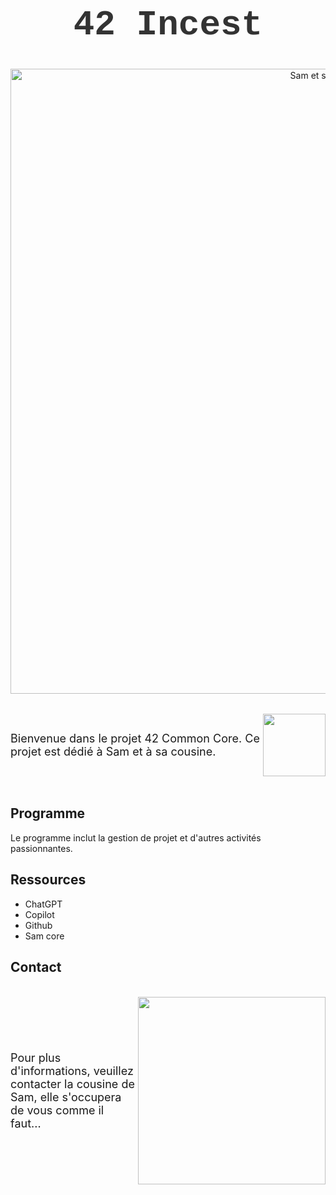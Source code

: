 <h1 align="center" style="font-family: 'Courier New', monospace; font-size: 4em; color: #333;">
  42 Incest
</h1>

<p align="center">
  <img src="https://i.pinimg.com/736x/d7/99/b0/d799b06d82a7673588721cea1ec16bb8.jpg" alt="Sam et sa cousine" style="width:1000px;">
</p>

<p style="display:inline-flex; align-items:center; justify-content:center; font-size:18px;">
  <span>Bienvenue dans le projet 42 Common Core. Ce projet est dédié à Sam et à sa cousine.</span>
  <img src="https://i.pinimg.com/736x/23/5a/0a/235a0a71427978a9ee6123d940e45269.jpg" style="width:100px; margin-left:5px;">
</p>

## Programme
Le programme inclut la gestion de projet et d'autres activités passionnantes.

## Ressources
- ChatGPT
- Copilot
- Github
- Sam core


## Contact
<p style="display:inline-flex; align-items:center; font-size:18px;">
  <span>Pour plus d'informations, veuillez contacter la cousine de Sam, elle s'occupera de vous comme il faut...</span>
  <img src="https://i.pinimg.com/736x/af/08/34/af0834c6638186a029558f318c45a53e.jpg" style="width:300px; margin-left:5px;">
</p>